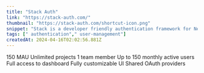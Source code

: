 ```yaml
---
title: "Stack Auth"
link: "https://stack-auth.com/"
thumbnail: "https://stack-auth.com/shortcut-icon.png"
snippet: "Stack is a developer friendly authentication framework for Next.js projects"
tags: [" authentication"," user-management"]
createdAt: 2024-04-16T02:02:56.881Z
---
```

150 MAU
Unlimited projects
1 team member
Up to 150 monthly active users
Full access to dashboard
Fully customizable UI
Shared OAuth providers
